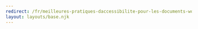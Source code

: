 ```yaml
---
redirect: /fr/meilleures-pratiques-daccessibilite-pour-les-documents-word/
layout: layouts/base.njk
---
```

